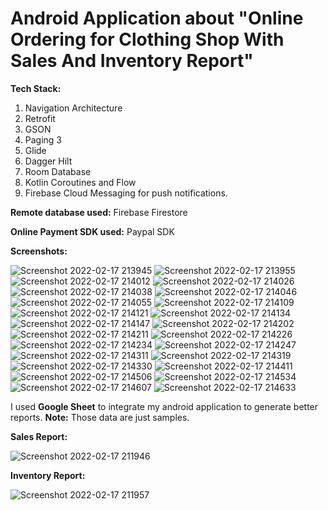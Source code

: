 # Android Application about "Online Ordering for Clothing Shop With Sales And Inventory Report"

**Tech Stack:**
  1. Navigation Architecture
  2. Retrofit
  3. GSON
  4. Paging 3
  5. Glide
  6. Dagger Hilt
  7. Room Database
  8. Kotlin Coroutines and Flow
  9. Firebase Cloud Messaging for push notifications.

**Remote database used:** Firebase Firestore

**Online Payment SDK used:** Paypal SDK

**Screenshots:**

![Screenshot 2022-02-17 213945](https://user-images.githubusercontent.com/23002188/154494549-8d695e64-20b9-4585-9e2f-ca0333ec621c.png)
![Screenshot 2022-02-17 213955](https://user-images.githubusercontent.com/23002188/154494555-fe5b9e9b-ffba-47dc-823c-2dd1e23727c2.png)
![Screenshot 2022-02-17 214012](https://user-images.githubusercontent.com/23002188/154494560-ac190cef-b288-404b-9b46-1b2cf3a60ac6.png)
![Screenshot 2022-02-17 214026](https://user-images.githubusercontent.com/23002188/154494562-c35d5299-0b99-4ba7-a338-9af35649073a.png)
![Screenshot 2022-02-17 214038](https://user-images.githubusercontent.com/23002188/154494565-dc602e93-48d2-481f-9f4c-9753a6073b11.png)
![Screenshot 2022-02-17 214046](https://user-images.githubusercontent.com/23002188/154494569-d28aacff-b292-4743-a98a-e5b52c229fce.png)
![Screenshot 2022-02-17 214055](https://user-images.githubusercontent.com/23002188/154494572-0daf2195-f1e4-4ce2-bbbf-251eaa58216e.png)
![Screenshot 2022-02-17 214109](https://user-images.githubusercontent.com/23002188/154494578-314db977-fb79-4325-a9bb-02801ca56c72.png)
![Screenshot 2022-02-17 214121](https://user-images.githubusercontent.com/23002188/154494583-12a6572f-f74a-43a6-b9a1-6fa068974228.png)
![Screenshot 2022-02-17 214134](https://user-images.githubusercontent.com/23002188/154494588-64328831-19ad-447d-97d7-96d09e40b870.png)
![Screenshot 2022-02-17 214147](https://user-images.githubusercontent.com/23002188/154494590-ae4e641e-0f61-480c-8857-ed43dae410f9.png)
![Screenshot 2022-02-17 214202](https://user-images.githubusercontent.com/23002188/154494592-c32d3cda-7582-4625-82fb-d11b382d98de.png)
![Screenshot 2022-02-17 214211](https://user-images.githubusercontent.com/23002188/154494595-ce9b5006-a345-4479-9328-434e700a40e3.png)
![Screenshot 2022-02-17 214226](https://user-images.githubusercontent.com/23002188/154494600-1e41d796-2b3b-4c7d-a036-1651d3561334.png)
![Screenshot 2022-02-17 214234](https://user-images.githubusercontent.com/23002188/154494606-78ba2cad-c32d-46c7-8d4d-7f21bcfb0889.png)
![Screenshot 2022-02-17 214247](https://user-images.githubusercontent.com/23002188/154494609-27b41d91-cc81-47c2-92d8-975951ccd244.png)
![Screenshot 2022-02-17 214311](https://user-images.githubusercontent.com/23002188/154494612-30e83670-518c-4e86-9bf8-947a0f0d909a.png)
![Screenshot 2022-02-17 214319](https://user-images.githubusercontent.com/23002188/154494614-aaf2d6b0-bb1a-415e-9606-66972ae19d77.png)
![Screenshot 2022-02-17 214330](https://user-images.githubusercontent.com/23002188/154494615-5f09ee98-8fa3-45d2-baf1-581e6271f564.png)
![Screenshot 2022-02-17 214411](https://user-images.githubusercontent.com/23002188/154494618-55d9857b-1413-4547-beb8-c91c03c3ef7f.png)
![Screenshot 2022-02-17 214506](https://user-images.githubusercontent.com/23002188/154494621-96b4ea7a-89ed-41a2-9e93-79b51ea90ad2.png)
![Screenshot 2022-02-17 214534](https://user-images.githubusercontent.com/23002188/154494624-59e98350-8b16-4a7d-9d49-20dca78c6e8f.png)
![Screenshot 2022-02-17 214607](https://user-images.githubusercontent.com/23002188/154494627-e55a484b-9100-4bf0-990e-d24211cbf250.png)
![Screenshot 2022-02-17 214633](https://user-images.githubusercontent.com/23002188/154494629-db608c9d-86cc-44ca-a1ee-93745fe25110.png)

I used **Google Sheet** to integrate my android application to generate better reports. **Note:** Those data are just samples.

**Sales Report:**

![Screenshot 2022-02-17 211946](https://user-images.githubusercontent.com/23002188/154490248-2feac44e-9c9c-40d9-959a-8d485232d60e.png)

**Inventory Report:**

![Screenshot 2022-02-17 211957](https://user-images.githubusercontent.com/23002188/154490314-aac2ff49-c382-485f-8fea-bc56d0c9615c.png)
